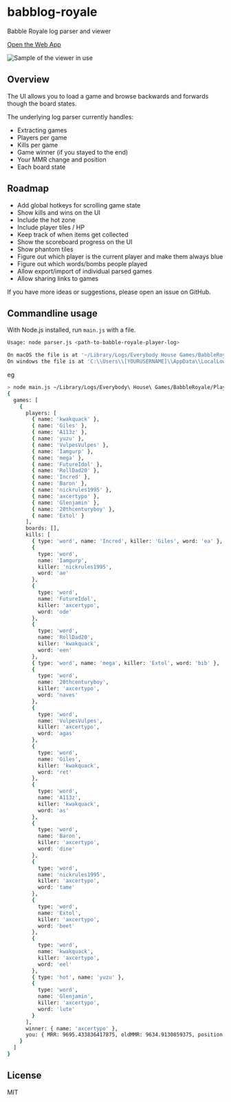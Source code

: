 # babblog-royale

Babble Royale log parser and viewer

[Open the Web App](https://babblog-royale.netlify.app/)

![Sample of the viewer in use](https://user-images.githubusercontent.com/151272/148801659-3cc06acf-5f86-4d0e-99d6-c391cd9f0e41.png)

## Overview

The UI allows you to load a game and browse backwards and forwards though the board states.

The underlying log parser currently handles:

- Extracting games
- Players per game
- Kills per game
- Game winner (if you stayed to the end)
- Your MMR change and position
- Each board state

## Roadmap

- Add global hotkeys for scrolling game state
- Show kills and wins on the UI
- Include the hot zone
- Include player tiles / HP
- Keep track of when items get collected
- Show the scoreboard progress on the UI
- Show phantom tiles
- Figure out which player is the current player and make them always blue
- Figure out which words/bombs people played
- Allow export/import of individual parsed games
- Allow sharing links to games

If you have more ideas or suggestions, please open an issue on GitHub.

## Commandline usage

With Node.js installed, run `main.js` with a file.

```sh
Usage: node parser.js <path-to-babble-royale-player-log>

On macOS the file is at '~/Library/Logs/Everybody House Games/BabbleRoyale/Player.log'
On windows the file is at 'C:\\Users\\[YOURUSERNAME]\\AppData\\LocalLow\\Everybody House Games\\BabbleRoyale\\Player.log'
```

eg

```sh
> node main.js ~/Library/Logs/Everybody\ House\ Games/BabbleRoyale/Player.log
{
  games: [
    {
      players: [
        { name: 'kwakquack' },
        { name: 'Giles' },
        { name: 'A113z' },
        { name: 'yuzu' },
        { name: 'VulpesVulpes' },
        { name: 'Iamgurp' },
        { name: 'mega' },
        { name: 'FutureIdol' },
        { name: 'RollDad20' },
        { name: 'Incred' },
        { name: 'Baron' },
        { name: 'nickrules1995' },
        { name: 'axcertypo' },
        { name: 'Glenjamin' },
        { name: '20thcenturyboy' },
        { name: 'Extol' }
      ],
      boards: [],
      kills: [
        { type: 'word', name: 'Incred', killer: 'Giles', word: 'ea' },
        {
          type: 'word',
          name: 'Iamgurp',
          killer: 'nickrules1995',
          word: 'ae'
        },
        {
          type: 'word',
          name: 'FutureIdol',
          killer: 'axcertypo',
          word: 'ode'
        },
        {
          type: 'word',
          name: 'RollDad20',
          killer: 'kwakquack',
          word: 'een'
        },
        { type: 'word', name: 'mega', killer: 'Extol', word: 'bib' },
        {
          type: 'word',
          name: '20thcenturyboy',
          killer: 'axcertypo',
          word: 'naves'
        },
        {
          type: 'word',
          name: 'VulpesVulpes',
          killer: 'axcertypo',
          word: 'agas'
        },
        {
          type: 'word',
          name: 'Giles',
          killer: 'kwakquack',
          word: 'ret'
        },
        {
          type: 'word',
          name: 'A113z',
          killer: 'kwakquack',
          word: 'as'
        },
        {
          type: 'word',
          name: 'Baron',
          killer: 'axcertypo',
          word: 'dine'
        },
        {
          type: 'word',
          name: 'nickrules1995',
          killer: 'axcertypo',
          word: 'tame'
        },
        {
          type: 'word',
          name: 'Extol',
          killer: 'axcertypo',
          word: 'beet'
        },
        {
          type: 'word',
          name: 'kwakquack',
          killer: 'axcertypo',
          word: 'eel'
        },
        { type: 'hot', name: 'yuzu' },
        {
          type: 'word',
          name: 'Glenjamin',
          killer: 'axcertypo',
          word: 'lute'
        }
      ],
      winner: { name: 'axcertypo' },
      you: { MRR: 9695.433836417875, oldMMR: 9634.9130859375, position: 2 }
    }
  ]
}
```

## License

MIT
